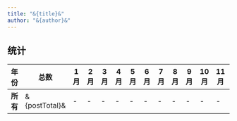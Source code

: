 ```yaml
---
title: "&{title}&"
author: "&{author}&"
---
```


## 统计

| 年份     | 总数          | 1月 | 2月 | 3月 | 4月 | 5月 | 6月 | 7月 | 8月 | 9月 | 10月 | 11月 | 12月 |
| -------- | ------------- | --- | --- | --- | --- | --- | --- | --- | --- | --- | ---- | ---- | ---- |
| **所有** | &{postTotal}& | -   | -   | -   | -   | -   | -   | -   | -   | -   | -    | -    | -    |

<!-- 目录总的模板 -->
